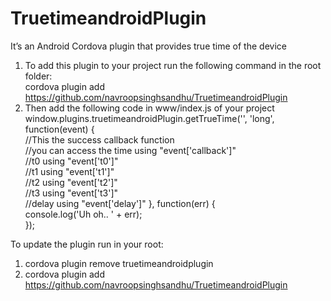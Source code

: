 # TruetimeandroidPlugin
It’s an Android Cordova plugin that provides true time of the device

1. To add this plugin to your project run the following command in the root folder:                                                           
    cordova plugin add https://github.com/navroopsinghsandhu/TruetimeandroidPlugin                                                                        
2. Then add the following code in www/index.js of your project                                                                                                    
    window.plugins.truetimeandroidPlugin.getTrueTime('', 'long', function(event) {                                                                               
          //This the success callback function                                                                                                                      
          //you can access the time using "event['callback']"                                                                                                   
          //t0 using "event['t0']"                                                                                                                                                                
          //t1 using "event['t1']"                                                                                                                                          
          //t2 using "event['t2']"                                                                                                                                              
          //t3 using "event['t3']"                                                                                                                                                      
          //delay using "event['delay']"
        }, function(err) {                                                                                                                                      
          console.log('Uh oh.. ' + err);                                                                                                                   
        }); 

To update the plugin run in your root:                                                                                                                                           
1. cordova plugin remove truetimeandroidplugin                                                                                                                  
2. cordova plugin add https://github.com/navroopsinghsandhu/TruetimeandroidPlugin 
